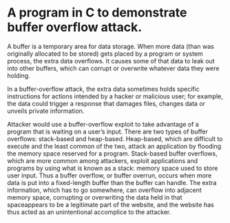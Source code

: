 # A program in C to demonstrate buffer overflow attack.

A buffer is a temporary area for data storage. When more data (than was originally allocated to be stored) gets placed by a program or system process, the extra data overflows. It causes some of that data to leak out into other buffers, which can corrupt or overwrite whatever data they were holding.

In a buffer-overflow attack, the extra data sometimes holds specific instructions for actions intended by a hacker or malicious user; for example, the data could trigger a response that damages files, changes data or unveils private information.

Attacker would use a buffer-overflow exploit to take advantage of a program that is waiting on a user’s input. There are two types of buffer overflows: stack-based and heap-based. Heap-based, which are difficult to execute and the least common of the two, attack an application by flooding the memory space reserved for a program. Stack-based buffer overflows, which are more common among attackers, exploit applications and programs by using what is known as a stack: memory space used to store user input.
Thus a buffer overflow, or buffer overrun, occurs when more data is put into a fixed-length buffer than the buffer can handle. The extra information, which has to go somewhere, can overflow into adjacent memory space, corrupting or overwriting the data held in that spaceappears to be a legitimate part of the website, and the website has thus acted as an unintentional accomplice to the attacker.
